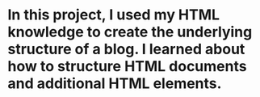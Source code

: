 # In this project, I used my HTML knowledge to create the underlying structure of a blog. I learned about how to structure HTML documents and additional HTML elements.
